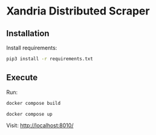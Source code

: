 # Xandria Distributed Scraper

## Installation

Install requirements:

```bash
pip3 install -r requirements.txt
```

## Execute

Run:

```bash
docker compose build
```

```bash
docker compose up
```

Visit: [http://localhost:8010/](http://localhost:8010/)